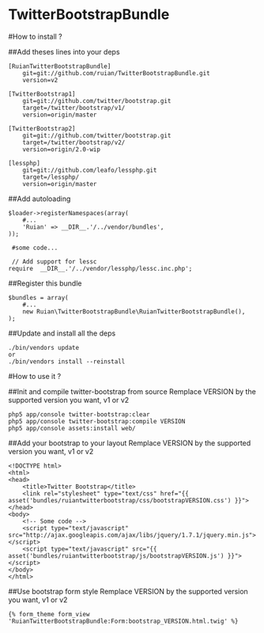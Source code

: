 TwitterBootstrapBundle
======================

#How to install ?

##Add theses lines into your deps

```
[RuianTwitterBootstrapBundle]
    git=git://github.com/ruian/TwitterBootstrapBundle.git
    version=v2

[TwitterBootstrap1]
    git=git://github.com/twitter/bootstrap.git
    target=/twitter/bootstrap/v1/
    version=origin/master

[TwitterBootstrap2]
    git=git://github.com/twitter/bootstrap.git
    target=/twitter/bootstrap/v2/
    version=origin/2.0-wip

[lessphp]
    git=git://github.com/leafo/lessphp.git
    target=/lessphp/
    version=origin/master
```

##Add autoloading

```
$loader->registerNamespaces(array(
    #...
    'Ruian' => __DIR__.'/../vendor/bundles',
));

 #some code...

 // Add support for lessc
require  __DIR__.'/../vendor/lessphp/lessc.inc.php';

```

##Register this bundle

```
$bundles = array(
    #...
    new Ruian\TwitterBootstrapBundle\RuianTwitterBootstrapBundle(),
);
```

##Update and install all the deps

```
./bin/vendors update
or
./bin/vendors install --reinstall
```

#How to use it ?

##Init and compile twitter-bootstrap from source
Remplace VERSION by the supported version you want, v1 or v2

```
php5 app/console twitter-bootstrap:clear
php5 app/console twitter-bootstrap:compile VERSION
php5 app/console assets:install web/
```

##Add your bootstrap to your layout
Remplace VERSION by the supported version you want, v1 or v2

```
<!DOCTYPE html>
<html>
<head>
    <title>Twitter Bootstrap</title>
    <link rel="stylesheet" type="text/css" href="{{ asset('bundles/ruiantwitterbootstrap/css/bootstrapVERSION.css') }}">
</head>
<body>
    <!-- Some code -->
    <script type="text/javascript" src="http://ajax.googleapis.com/ajax/libs/jquery/1.7.1/jquery.min.js"></script>
    <script type="text/javascript" src="{{ asset('bundles/ruiantwitterbootstrap/js/bootstrapVERSION.js') }}"></script>
</body>
</html>
```

##Use bootstrap form style
Remplace VERSION by the supported version you want, v1 or v2

```
{% form_theme form_view 'RuianTwitterBootstrapBundle:Form:bootstrap_VERSION.html.twig' %}
```
